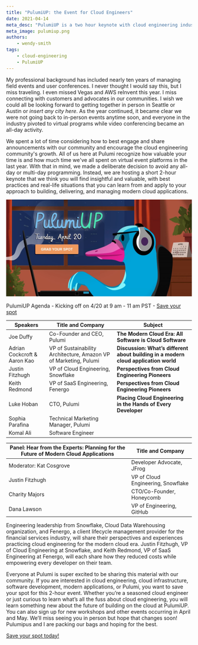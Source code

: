 ```yaml
---
title: "PulumiUP: the Event for Cloud Engineers"
date: 2021-04-14
meta_desc: "PulumiUP is a two hour keynote with cloud engineering industry leaders Adrian Cockcroft, VP of Sustainability Engineering at Amazon, Justin Fitzhugh, VP of Cloud Engineering at Snowflake, Keith Redmond, VP of SaaS Engineering at Fenergo."
meta_image: pulumiup.png
authors:
    - wendy-smith
tags:
    - cloud-engineering
    - PulumiUP
---
```


My professional background has included nearly ten years of managing field events and user conferences. I never thought I would say this, but I miss traveling. I even missed Vegas and AWS reInvent this year. I miss connecting with customers and advocates in our communities. I wish we could all be looking forward to getting together in person in Seattle or Austin or _insert any city here_. As the year continued, it became clear we were not going back to in-person events anytime soon, and everyone in the industry pivoted to virtual programs while video conferencing became an all-day activity.

<!--more-->

We spent a lot of time considering how to best engage and share announcements with our community and encourage the cloud engineering community's growth. All of us here at Pulumi recognize how valuable your time is and how much time we've all spent on virtual event platforms in the last year. With that in mind, we made a deliberate decision to avoid any all-day or multi-day programming. Instead, we are hosting a short 2-hour keynote that we think you will find insightful and valuable, with best practices and real-life situations that you can learn from and apply to your approach to building, delivering, and managing modern cloud applications.

![PulumiUP](pulumiup.png)

PulumiUP Agenda - Kicking off on 4/20 at 9 am - 11 am PST - [Save your spot](https://www.pulumi.com/pulumi-up/)

| **Speakers** | **Title and Company** | **Subject** |
| - | - |- |
| Joe Duffy | Co-Founder and CEO, Pulumi | **The Modern Cloud Era: All Software is Cloud Software** |
|Adrian Cockcroft & Aaron Kao                | VP of Sustainability Architecture, Amazon VP of Marketing, Pulumi | **Discussion: What’s different about building in a modern cloud application world** |
| Justin Fitzhugh | VP of Cloud Engineering, Snowflake | **Perspectives from Cloud Engineering Pioneers** |
| Keith Redmond | VP of SaaS Engineering, Fenergo | **Perspectives from Cloud Engineering Pioneers** |
| Luke Hoban | CTO, Pulumi | **Placing Cloud Engineering in the Hands of Every Developer** |
| Sophia Parafina | Technical Marketing Manager, Pulumi|
| Komal Ali | Software Engineer |

| **Panel: Hear from the Experts: Planning for the Future of Modern Cloud Applications** | **Title and Company** |
|- | - |
| Moderator: Kat Cosgrove | Developer Advocate, JFrog |
| Justin Fitzhugh | VP of Cloud Engineering, Snowflake |
| Charity Majors |  CTO/Co-Founder, Honeycomb |
| Dana Lawson |  VP of Engineering, GitHub  |

Engineering leadership from Snowflake, Cloud Data Warehousing organization, and Fenergo, a client lifecycle management provider for the financial services industry, will share their perspectives and experiences practicing cloud engineering for the modern cloud era. Justin Fitzhugh, VP of Cloud Engineering at Snowflake, and Keith Redmond, VP of SaaS Engineering at Fenergo, will each share how they reduced costs while empowering every developer on their team.

Everyone at Pulumi is super excited to be sharing this material with our community. If you are interested in cloud engineering, cloud infrastructure, software development, modern applications, or Pulumi, you want to save your spot for this 2-hour event. Whether you’re a seasoned cloud engineer or just curious to learn what’s all the fuss about cloud engineering, you will learn something new about the future of building on the cloud at PulumiUP. You can also sign up for new workshops and other events occurring in April and May. We’ll miss seeing you in person but hope that changes soon! Pulumipus and I are packing our bags and hoping for the best.

[Save your spot today!](https://www.pulumi.com/pulumi-up/)
